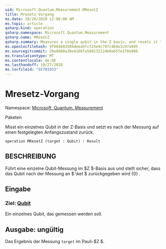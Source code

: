 ```yaml
---
uid: Microsoft.Quantum.Measurement.MResetZ
title: Mresetz-Vorgang
ms.date: 10/26/2020 12:00:00 AM
ms.topic: article
qsharp.kind: operation
qsharp.namespace: Microsoft.Quantum.Measurement
qsharp.name: MResetZ
qsharp.summary: Measures a single qubit in the Z basis, and resets it to a fixed initial state following the measurement.
ms.openlocfilehash: 9f084b03504deea9fcf25e4c797c4bde3c97a995
ms.sourcegitcommit: 29e0d88a30e4166fa580132124b0eb57e1f0e986
ms.translationtype: MT
ms.contentlocale: de-DE
ms.lasthandoff: 10/27/2020
ms.locfileid: "92701933"
---
```

# <a name="mresetz-operation"></a>Mresetz-Vorgang

Namespace: [Microsoft. Quantum. Measurement](xref:Microsoft.Quantum.Measurement)

Paketen [](https://nuget.org/packages/)


Misst ein einzelnes Qubit in der Z-Basis und setzt es nach der Messung auf einen festgelegten Anfangszustand zurück.

```qsharp
operation MResetZ (target : Qubit) : Result
```


## <a name="description"></a>BESCHREIBUNG

Führt eine einzelne Qubit-Messung im $Z $-Basis aus und stellt sicher, dass das Qubit nach der Messung an $ \ket $ zurückgegeben wird {0} .

## <a name="input"></a>Eingabe

### <a name="target--qubit"></a>Ziel: [Qubit](xref:microsoft.quantum.lang-ref.qubit)

Ein einzelnes Qubit, das gemessen werden soll.



## <a name="output--__invalidresult__"></a>Ausgabe: __ungültig <Result>__

Das Ergebnis der Messung `target` im Pauli-$Z $.